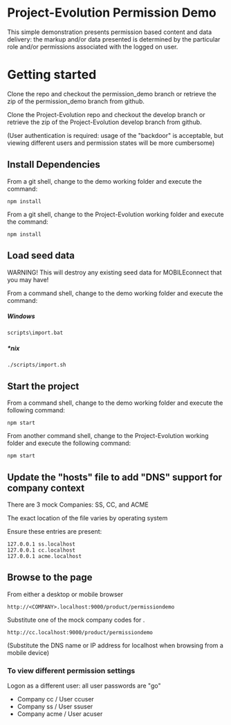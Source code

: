 Project-Evolution Permission Demo
======================

This simple demonstration presents permission based content and data delivery: the markup and/or data presented is determined by the particular role and/or permissions
associated with the logged on user.

# Getting started

Clone the repo and checkout the permission_demo branch or retrieve the zip of the permission_demo branch from github.

Clone the Project-Evolution repo and checkout the develop branch or retrieve the zip of the Project-Evolution develop branch from github.

(User authentication is required: usage of the "backdoor" is acceptable, but viewing different users and permission states will be more cumbersome)

## Install Dependencies
From a git shell, change to the demo working folder and execute the command:

`npm install`

From a git shell, change to the Project-Evolution working folder and execute the command:

`npm install`


## Load seed data
WARNING! This will destroy any existing seed data for MOBILEconnect that you may have!

From a command shell, change to the demo working folder and execute the command:

##### Windows
`scripts\import.bat`

##### *nix
`./scripts/import.sh`

## Start the project
From a command shell, change to the demo working folder and execute the following command:

`npm start`

From another command shell, change to the Project-Evolution working folder and execute the following command:

`npm start`


## Update the "hosts" file to add "DNS" support for company context
There are 3 mock Companies: SS, CC, and ACME

The exact location of the file varies by operating system

Ensure these entries are present:

```
127.0.0.1 ss.localhost
127.0.0.1 cc.localhost
127.0.0.1 acme.localhost
```

## Browse to the page

From either a desktop or mobile browser

`http://<COMPANY>.localhost:9000/product/permissiondemo`

Substitute one of the mock company codes for <COMPANY>.

`http://cc.localhost:9000/product/permissiondemo`

(Substitute the DNS name or IP address for localhost when browsing from a mobile device)

### To view different permission settings
Logon as a different user: all user passwords are "go"

* Company cc / User ccuser
* Company ss / User ssuser
* Company acme / User acuser

